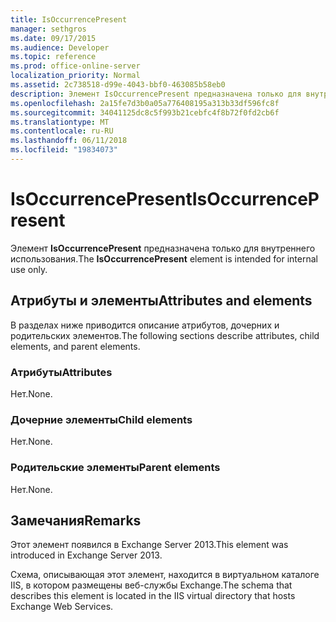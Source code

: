 ```yaml
---
title: IsOccurrencePresent
manager: sethgros
ms.date: 09/17/2015
ms.audience: Developer
ms.topic: reference
ms.prod: office-online-server
localization_priority: Normal
ms.assetid: 2c738518-d99e-4043-bbf0-463085b58eb0
description: Элемент IsOccurrencePresent предназначена только для внутреннего использования.
ms.openlocfilehash: 2a15fe7d3b0a05a776408195a313b33df596fc8f
ms.sourcegitcommit: 34041125dc8c5f993b21cebfc4f8b72f0fd2cb6f
ms.translationtype: MT
ms.contentlocale: ru-RU
ms.lasthandoff: 06/11/2018
ms.locfileid: "19834073"
---
```

# <a name="isoccurrencepresent"></a><span data-ttu-id="7c409-103">IsOccurrencePresent</span><span class="sxs-lookup"><span data-stu-id="7c409-103">IsOccurrencePresent</span></span>

<span data-ttu-id="7c409-104">Элемент **IsOccurrencePresent** предназначена только для внутреннего использования.</span><span class="sxs-lookup"><span data-stu-id="7c409-104">The **IsOccurrencePresent** element is intended for internal use only.</span></span> 

## <a name="attributes-and-elements"></a><span data-ttu-id="7c409-105">Атрибуты и элементы</span><span class="sxs-lookup"><span data-stu-id="7c409-105">Attributes and elements</span></span>

<span data-ttu-id="7c409-106">В разделах ниже приводится описание атрибутов, дочерних и родительских элементов.</span><span class="sxs-lookup"><span data-stu-id="7c409-106">The following sections describe attributes, child elements, and parent elements.</span></span>
  
### <a name="attributes"></a><span data-ttu-id="7c409-107">Атрибуты</span><span class="sxs-lookup"><span data-stu-id="7c409-107">Attributes</span></span>

<span data-ttu-id="7c409-108">Нет.</span><span class="sxs-lookup"><span data-stu-id="7c409-108">None.</span></span>
  
### <a name="child-elements"></a><span data-ttu-id="7c409-109">Дочерние элементы</span><span class="sxs-lookup"><span data-stu-id="7c409-109">Child elements</span></span>

<span data-ttu-id="7c409-110">Нет.</span><span class="sxs-lookup"><span data-stu-id="7c409-110">None.</span></span>
  
### <a name="parent-elements"></a><span data-ttu-id="7c409-111">Родительские элементы</span><span class="sxs-lookup"><span data-stu-id="7c409-111">Parent elements</span></span>

<span data-ttu-id="7c409-112">Нет.</span><span class="sxs-lookup"><span data-stu-id="7c409-112">None.</span></span>
  
## <a name="remarks"></a><span data-ttu-id="7c409-113">Замечания</span><span class="sxs-lookup"><span data-stu-id="7c409-113">Remarks</span></span>

<span data-ttu-id="7c409-114">Этот элемент появился в Exchange Server 2013.</span><span class="sxs-lookup"><span data-stu-id="7c409-114">This element was introduced in Exchange Server 2013.</span></span>
  
<span data-ttu-id="7c409-115">Схема, описывающая этот элемент, находится в виртуальном каталоге IIS, в котором размещены веб-службы Exchange.</span><span class="sxs-lookup"><span data-stu-id="7c409-115">The schema that describes this element is located in the IIS virtual directory that hosts Exchange Web Services.</span></span>
  

